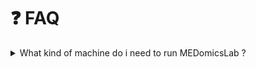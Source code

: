 # ❓ FAQ

<details>

<summary>What kind of machine do i need to run MEDomicsLab ?</summary>

* **OS**
  * Windows, Linux, MacOs
* **RAM**
  * Minimum: 4 GB
  * **Recommended:** 8 GB +
* **CPU**
  * Minimum: 4 cores, 2.5 GHz
  * **Recommended:** 8 cores, 3.5 GHz +
* **Hard Disk**
  * 8 GB of free space

</details>
